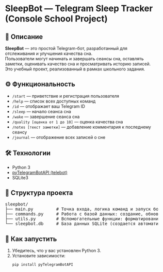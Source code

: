 # SleepBot — Telegram Sleep Tracker (Console School Project)

## 📌 Описание  
**SleepBot** — это простой Telegram-бот, разработанный для отслеживания и улучшения качества сна.  
Пользователи могут начинать и завершать сеансы сна, оставлять заметки, оценивать качество сна и просматривать историю записей.  
Это учебный проект, реализованный в рамках школьного задания.

## ⚙️ Функциональность  
- `/start` — приветствие и регистрация пользователя  
- `/help` — список всех доступных команд  
- `/id` — отображает ваш Telegram ID  
- `/sleep` — начало сеанса сна  
- `/wake` — завершение сеанса сна  
- `/quality [оценка от 1 до 10]` — оценка качества сна  
- `/notes [текст заметки]` — добавление комментария к последнему сеансу  
- `/journal` — отображение всех записей о сне

## 🛠️ Технологии  
- Python 3  
- [pyTelegramBotAPI (telebot)](https://github.com/eternnoir/pyTelegramBotAPI)  
- SQLite3

## 📁 Структура проекта  
<pre>
sleepbot/
├── main.py         # Точка входа, логика команд и запуск бота
├── commands.py     # Работа с базой данных: создание, обновление, чтение записей
├── utils.py        # Вспомогательные функции: форматирование времени, проверка статуса пользователя
└── sleepbot.db     # База данных SQLite (создается автоматически)
</pre>

## 🚀 Как запустить  
1. Убедитесь, что у вас установлен Python 3.  
2. Установите зависимости:  
   ```bash
   pip install pyTelegramBotAPI
